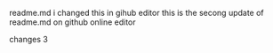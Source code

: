 readme.md
i changed this in gihub editor 
this is the secong update of readme.md on github online editor

changes 3